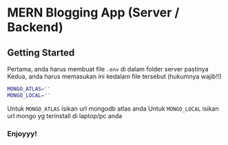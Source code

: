 # MERN Blogging App (Server / Backend)

## Getting Started
Pertama, anda harus membuat file `.env` di dalam folder server pastinya
Kedua, anda harus memasukan ini kedalam file tersebut (hukumnya wajib!!)
```bash
MONGO_ATLAS=''
MONGO_LOCAL=''
```
Untuk `MONGO_ATLAS` isikan url mongodb atlas anda
Untuk `MONGO_LOCAL` isikan url mongo yg terinstall di laptop/pc anda

### Enjoyyy!
